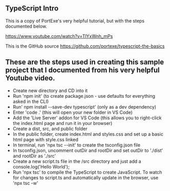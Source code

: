 TypeScript Intro
------------------

This is a copy of PortExe's very helpful tutorial, but with the steps documented below.

https://www.youtube.com/watch?v=TlYxWnh_mPs

This is the GitHub source
https://github.com/portexe/typescript-the-basics

These are the steps used in creating this sample project that I documented from his very helpful Youtube video.
--------------

- Create new directory and CD into it
- Run 'npm init' (to create package.json - use defaults for everything asked in the CLI)
- Run' npm install --save-dev typescript' (only as a dev dependency)
- Enter 'code .' (this will open your new folder in VS Code)
- Add the 'Live Server' addon for VS Code (this allows you to right-click the index.html page and run it in your browser)
- Create a dist, src, and public folder
- In the public folder, create index.html and styles.css and set up a basic html page with style.css linked
- In terminal, run 'npx tsc --init' to create the tsconfig.json file
- In tsconfig.json, uncomment outDir and rootDir and set outDir to './dist' and rootDir as './src'
- Create a new script.ts file in the /src directory and just add a console.log('Hello World');
- Run 'npx tsc' to compile the TypeScript to create JavaScript. To watch for changes to script.ts and automatically update in the browser, use 'npx tsc -w'
